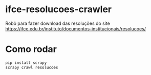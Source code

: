 # ifce-resolucoes-crawler
Robô para fazer download das resoluções do site https://ifce.edu.br/instituto/documentos-institucionais/resolucoes/

# Como rodar
```bash
pip install scrapy
scrapy crawl resolucoes
```
